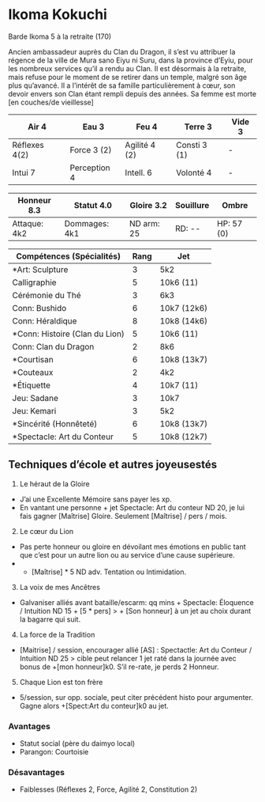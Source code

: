 # Ikoma Kokuchi

Barde Ikoma 5 à la retraite (170)

Ancien ambassadeur auprès du Clan du Dragon, il s’est vu attribuer la régence de
la ville de Mura sano Eiyu ni Suru, dans la province d’Eyiu, pour les nombreux
services qu’il a rendu au Clan. Il est désormais à la retraite, mais refuse pour
le moment de se retirer dans un temple, malgré son âge plus qu’avancé. Il a
l’intérêt de sa famille particulièrement à cœur, son devoir envers son Clan étant
rempli depuis des années. Sa femme est morte [en couches/de vieillesse]


| **Air** 4     | **Eau** 3     | **Feu** 4     | **Terre** 3   | **Vide** 3
| ------------- | ------------- | ------------- | ------------- | -------------
| Réflexes 4(2) | Force 3 (2)   | Agilité 4 (2) | Consti 3 (1)  | -
| Intui 7       | Perception 4  | Intell. 6     | Volonté 4     | -

| Honneur 8.3   | Statut 4.0    | Gloire 3.2    | Souillure     | Ombre
| ------------- | ------------- | ------------- | ------------- | -------------
| Attaque: 4k2  | Dommages: 4k1 | ND arm: 25    | RD: --        | HP: 57 (0)

| Compétences (Spécialités)                     | Rang  | Jet
| --------------------------------------------- | ----- | -------
| *Art: Sculpture                               | 3     | 5k2
| Calligraphie                                  | 5     | 10k6 (11)
| Cérémonie du Thé                              | 3     | 6k3
| Conn: Bushido                                 | 6     | 10k7 (12k6)
| Conn: Héraldique                              | 8     | 10k8 (14k6)
| *Conn: Histoire (Clan du Lion)                | 5     | 10k6 (11)
| Conn: Clan du Dragon                          | 2     | 8k6
| *Courtisan                                    | 6     | 10k8 (13k7)
| *Couteaux                                     | 2     | 4k2
| *Étiquette                                    | 4     | 10k7 (11)
| Jeu: Sadane                                   | 3     | 10k7
| Jeu: Kemari                                   | 3     | 5k2
| *Sincérité (Honnêteté)                        | 6     | 10k8 (13k7)
| *Spectacle: Art du Conteur                    | 5     | 10k8 (12k7)




## Techniques d’école et autres joyeusestés

1. Le héraut de la Gloire
  * J’ai une Excellente Mémoire sans payer les xp.
  * En vantant une personne + jet Spectacle: Art du conteur ND 20, je lui fais
    gagner [Maîtrise] Gloire. Seulement [Maîtrise] / pers / mois.
2. Le cœur du Lion
  * Pas perte honneur ou gloire en dévoilant mes émotions en public tant que c’est
    pour un autre lion ou au service d’une cause supérieure.
  * + [Maîtrise] * 5 ND adv. Tentation ou Intimidation.
3. La voix de mes Ancêtres
  * Galvaniser alliés avant bataille/escarm: qq mins + Spectacle: Éloquence /
    Intuition ND 15 + [5 * pers] > + [Son honneur] à un jet au choix durant la
    bagarre qui suit.
4. La force de la Tradition
  * [Maitrise] / session, encourager allié [AS] : Spectactle: Art du Conteur /
    Intuition ND 25 > cible peut relancer 1 jet raté dans la journée avec bonus
    de +[mon honneur]k0. S’il re-rate, je perds 2 Honneur.
5. Chaque Lion est ton frère
  * 5/session, sur opp. sociale, peut citer précédent histo pour argumenter. Gagne
    alors +[Spect:Art du conteur]k0 au jet. 

### Avantages

* Statut social (père du daimyo local)
* Parangon: Courtoisie

### Désavantages

* Faiblesses (Réflexes 2, Force, Agilité 2, Constitution 2)
